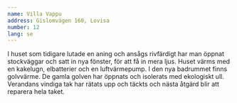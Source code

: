 ```yaml
---
name: Villa Vappu
address: Gislomvägen 160, Lovisa
number: 12
lang: se
---
```

I huset som tidigare lutade en aning och ansågs rivfärdigt har man öppnat stockväggar och satt in nya fönster, för att få in mera ljus. Huset värms med en kakelugn, elbatterier och en luftvärmepump. I den nya badrummet finns golvvärme. De gamla golven har öppnats och isolerats med ekologiskt ull. Verandans vindiga tak har rätats upp och täckts och nästa åtgärd blir att reparera hela taket. 

